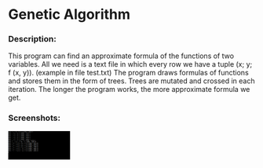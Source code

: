 <h1>Genetic Algorithm</h1>

<h3>Description:</h3>
This program can find an approximate formula of the functions of two variables.
All we need is a text file in which every row we have a tuple (x; y; f (x, y)). (example in file test.txt)
The program draws formulas of functions and stores them in the form of trees.
Trees are mutated and crossed in each iteration. The longer the program works, the more approximate formula we get.

<h3>Screenshots:</h3>

<img src="scr1.png" width="25%">
